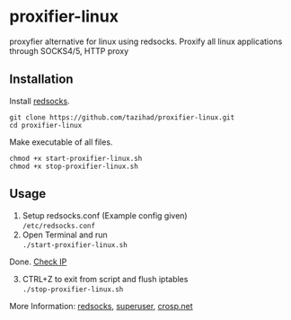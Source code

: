 # proxifier-linux
proxyfier alternative for linux using redsocks. Proxify all linux applications through SOCKS4/5, HTTP proxy

## Installation

Install [redsocks](https://github.com/darkk/redsocks#packages).

```
git clone https://github.com/tazihad/proxifier-linux.git
cd proxifier-linux
```
Make executable of all files.
```
chmod +x start-proxifier-linux.sh
chmod +x stop-proxifier-linux.sh
```

## Usage

1. Setup redsocks.conf (Example config given)  
`/etc/redsocks.conf`
2. Open Terminal and run  
`./start-proxifier-linux.sh`

Done. [Check IP](https://ifconfig.me/)

3. CTRL+Z to exit from script and flush iptables  
`./stop-proxifier-linux.sh`


More Information:  [redsocks](https://github.com/darkk/redsocks), [superuser](https://superuser.com/a/1402071), [crosp.net](https://crosp.net/blog/administration/install-configure-redsocks-proxy-centos-linux/)
